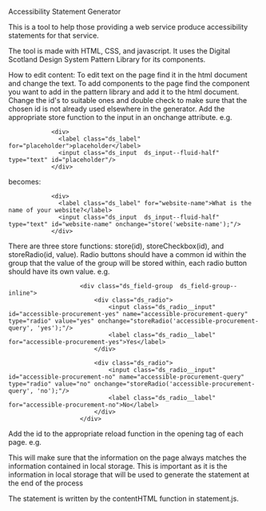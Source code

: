 Accessibility Statement Generator

This is a tool to help those providing a web service produce accessibility statements for that service.

The tool is made with HTML, CSS, and javascript. It uses the Digital Scotland Design System Pattern 
Library for its components.

How to edit content: To edit text on the page find it in the html document and change the text. To add components to the
page find the component you want to add in the pattern library and add it to the html document. Change the id's to suitable ones
and double check to make sure that the chosen id is not already used elsewhere in the generator. Add the appropriate store function
to the input in an onchange attribute. e.g. 

                <div>
                  <label class="ds_label" for="placeholder">placeholder</label>
                  <input class="ds_input  ds_input--fluid-half" type="text" id="placeholder"/>
                </div>

becomes:

                <div>
                  <label class="ds_label" for="website-name">What is the name of your website?</label>
                  <input class="ds_input  ds_input--fluid-half" type="text" id="website-name" onchange="store('website-name');"/>
                </div>

There are three store functions: store(id), storeCheckbox(id), and storeRadio(id, value). Radio buttons should have a common id 
within the group that the value of the group will be stored within, each radio button should have its own value. e.g.

                        <div class="ds_field-group  ds_field-group--inline">
                            <div class="ds_radio">
                                <input class="ds_radio__input" id="accessible-procurement-yes" name="accessible-procurement-query" type="radio" value="yes" onchange="storeRadio('accessible-procurement-query', 'yes');"/>
                                <label class="ds_radio__label" for="accessible-procurement-yes">Yes</label>
                            </div>

                            <div class="ds_radio">
                                <input class="ds_radio__input" id="accessible-procurement-no" name="accessible-procurement-query" type="radio" value="no" onchange="storeRadio('accessible-procurement-query', 'no');"/>
                                <label class="ds_radio__label" for="accessible-procurement-no">No</label>
                            </div>
                        </div>

Add the id to the appropriate reload function in the opening <body> tag of each page. e.g.

<body onload="reload(['organisation-name'])> to <body onload="reload(['organisation-name', 'website-name'])

This will make sure that the information on the page always matches the information contained in local
storage. This is important as it is the information in local storage that will be used to generate the statement at the end of the 
process

The statement is written by the contentHTML function in statement.js.
